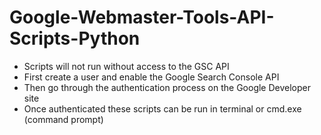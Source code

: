 # Google-Webmaster-Tools-API-Scripts-Python

- Scripts will not run without access to the GSC API
- First create a user and enable the Google Search Console API
- Then go through the authentication process on the Google Developer site
- Once authenticated these scripts can be run in terminal or cmd.exe (command prompt)
